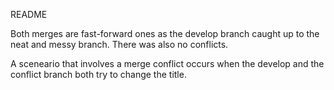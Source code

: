 README
<p>Both merges are fast-forward ones as the develop branch caught up to the neat and messy branch. There was also no conflicts.</p>
<p>A sceneario that involves a merge conflict occurs when the develop and the conflict branch both try to change the title. </p>

